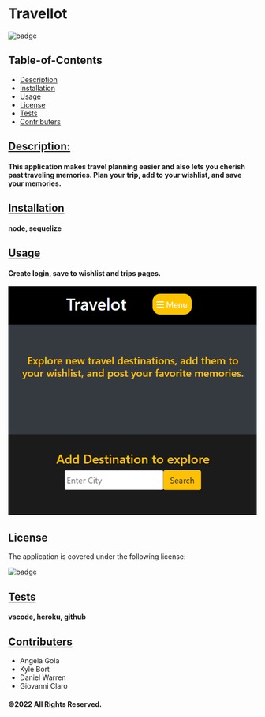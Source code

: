  # Travellot


  ![badge](https://img.shields.io/badge/license-mit-blue)

## Table-of-Contents

  * [Description](#description)
  * [Installation](#installation)
  * [Usage](#usage)
  * [License](#license)
  * [Tests](#tests)
  * [Contributers](#contributers)
  

  ## [Description:](#table-of-contents)


  #### This application makes travel planning easier and also lets you cherish past traveling memories. Plan your trip, add to your wishlist, and save your memories.


  ## [Installation](#table-of-contents)


  #### node, sequelize


  ## [Usage](#table-of-contents)


  #### Create login, save to wishlist and trips pages.


  ![Example Image](./public/images/travelot.png)


  
  ## License
    
  The application is covered under the following license:
    
  
  [![badge](https://img.shields.io/badge/license-mit-blue)](http://choosealicense.com/licenses/mit/)
    


  ## [Tests](#table-of-contents)


  #### vscode, heroku, github


  ## [Contributers](#table-of-contents)


  * Angela Gola
  * Kyle Bort
  * Daniel Warren
  * Giovanni Claro 
  #### &copy;2022 All Rights Reserved.
